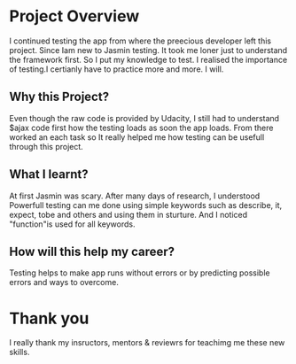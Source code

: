# Project Overview

I continued testing the app from where the preecious developer left this project. Since Iam new to Jasmin testing. It 
took me loner just to understand the framework first. So I put my knowledge to test. I realised the importance of testing.I certianly have to practice more and more. I will.  


## Why this Project?

Even though the raw code is provided by Udacity, I still had to understand $ajax code first how the testing loads as soon the app loads. From there worked an each task so It really helped me how testing can be usefull through this project. 

## What I learnt?
At first Jasmin was scary. After many days of research, I understood Powerfull testing can me done using simple keywords such as  describe, it, expect, tobe and others and using them in sturture. And I noticed "function"is used for all keywords. 

## How will this help my career?

Testing helps to make app runs without errors or by predicting possible errors and ways to overcome.


# Thank you
I really thank my insructors, mentors & reviewrs for teachimg me these new skills. 
